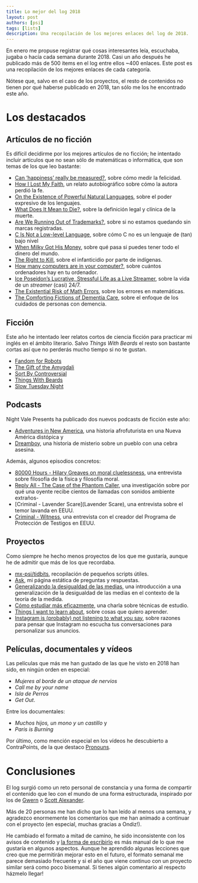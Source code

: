 ```yaml
---
title: Lo mejor del log 2018
layout: post
authors: [psi]
tags: [lists]
description: Una recopilación de los mejores enlaces del log de 2018.
---
```


En enero me propuse registrar qué cosas interesantes leía, escuchaba, jugaba o hacía cada semana durante 2018.
Casi un año después he publicado más de 500 items en el log entre ellos ~400 enlaces. 
Este post es una recopilación de los mejores enlaces de cada categoría.

Nótese que, salvo en el caso de los proyectos, el resto de contenidos no tienen por qué haberse publicado en 2018, tan sólo me los he encontrado este año.

# Los destacados
## Artículos de no ficción

Es difícil decidirme por los mejores artículos de no ficción; he intentado incluir artículos que no sean sólo de matemáticas o informática, que son temas de los que leo bastante:

- [Can ‘happiness’ really be measured?](https://ourworldindata.org/happiness-and-life-satisfaction##can-happiness-really-be-measured), sobre cómo medir la felicidad.
- [How I Lost My Faith](https://knowingless.com/2017/04/24/how-i-lost-my-faith/), un relato autobiográfico sobre cómo la autora perdió la fe.
- [On the Existence of Powerful Natural Languages](https://www.gwern.net/Language), sobre el poder expresivo de los lenguajes.
- [What Does It Mean to Die?](https://www.newyorker.com/magazine/2018/02/05/what-does-it-mean-to-die), sobre la definición legal y clínica de la muerte.
- [Are We Running Out of Trademarks?](https://harvardlawreview.org/2018/02/are-we-running-out-of-trademarks/), sobre si no estamos quedando sin marcas registradas.
- [C Is Not a Low-level Language](https://queue.acm.org/detail.cfm?id=3212479), sobre cómo C no es un lenguaje de (tan) bajo nivel
- [When Milky Got His Money](https://www.esquire.com/lifestyle/a19834127/luke-milky-moore-money-glitch/), sobre qué pasa si puedes tener todo el dinero del mundo.
- [The Right to Kill](https://foreignpolicy.com/2018/04/09/the-right-to-kill-brazil-infanticide/), sobre el infanticidio por parte de indígenas.
- [How many computers are in your computer?](https://www.gwern.net/Turing-complete##how-many-computers-are-in-your-computer), sobre cuántos ordenadores hay en tu ordenador.
- [Ice Poseidon’s Lucrative, Stressful Life as a Live Streamer](https://www.newyorker.com/magazine/2018/07/09/ice-poseidons-lucrative-stressful-life-as-a-live-streamer), sobre la vida de un *streamer* (casi) 24/7.
- [The Existential Risk of Math Errors](https://www.gwern.net/The-Existential-Risk-of-Mathematical-Error), sobre los errores en matemáticas.
- [The Comforting Fictions of Dementia Care](https://www.newyorker.com/magazine/2018/10/08/the-comforting-fictions-of-dementia-care), sobre el enfoque de los cuidados de personas con demencia.

## Ficción

Este año he intentado leer relatos cortos de ciencia ficción para practicar mi inglés en el ámbito literario.
Salvo *Things With Beards* el resto son bastante cortas así que no perderás mucho tiempo si no te gustan.

- [Fandom for Robots](https://uncannymagazine.com/article/fandom-for-robots/)
- [The Gift of the Amygdali](https://www.gwern.net/fiction/Batman)
- [Sort By Controversial](http://slatestarcodex.com/2018/10/30/sort-by-controversial/)
- [Things With Beards](http://clarkesworldmagazine.com/miller_06_16/)
- [Slow Tuesday Night](https://www.baen.com/Chapters/9781618249203/9781618249203___2.htm)

## Podcasts

Night Vale Presents ha publicado dos nuevos podcasts de ficción este año:
  
- [Adventures in New America](http://www.nightvalepresents.com/adventuresinnewamerica/), una historia afrofuturista en una Nueva América distópica y
- [Dreamboy](http://www.nightvalepresents.com/dreamboy), una historia de misterio sobre un pueblo con una cebra asesina.

Además, algunos episodios concretos:

- [80000 Hours - Hilary Greaves on moral cluelessness](https://80000hours.org/podcast/episodes/hilary-greaves-global-priorities-institute/), una entrevista sobre filosofía de la física y filosofía moral.
- [Reply All - The Case of the Phantom Caller](https://www.gimletmedia.com/reply-all/104-case-phantom-caller), una investigación sobre por qué una oyente recibe cientos de llamadas con sonidos ambiente extraños-
- [Criminal - Lavender Scare](Lavender Scare), una entrevista sobre el temor lavanda en EEUU.
- [Criminal - Witness](https://thisiscriminal.com/episode-104-witness-12-7-2018/), una entrevista con el creador del Programa de Protección de Testigos en EEUU.

## Proyectos

Como siempre he hecho menos proyectos de los que me gustaría, aunque he de admitir que más de los que recordaba.

- [mx-psi/tidbits](https://github.com/mx-psi/tidbits), recopilación de pequeños scripts útiles.
- [Ask](https://mx-psi.github.io/ask/), mi página estática de preguntas y respuestas.
- [Generalizando la desigualdad de las medias](https://libreim.github.io/blog/2018/03/01/medias/), una introducción a una generalización de la desigualdad de las medias en el contexto de la teoría de la medida.
- [Cómo estudiar más eficazmente](https://mx-psi.github.io/studying), una charla sobre técnicas de estudio.
- [Things I want to learn about](https://codual.github.io/2018/07/07/learn/), sobre cosas que quiero aprender.
- [Instagram is (probably) not listening to what you say](https://codual.github.io/2018/09/01/instagram/), sobre razones para pensar que Instagram no escucha tus conversaciones para personalizar sus anuncios.

## Películas, documentales y vídeos

Las películas que más me han gustado de las que he visto en 2018 han sido, en ningún orden en especial:

- *Mujeres al borde de un ataque de nervios*
- *Call me by your name*
- *Isla de Perros* 
- *Get Out*.

Entre los documentales:

- *Muchos hijos, un mono y un castillo* y 
- *Paris is Burning*

Por último, como mención especial en los vídeos he descubierto a ContraPoints, de la que destaco [Pronouns](https://www.youtube.com/watch?v=9bbINLWtMKI).


# Conclusiones

El log surgió como un reto personal de constancia y una forma de compartir el contenido que leo con el mundo de una forma estructurada, inspirado por los de [Gwern](https://www.gwern.net/newsletter/2018/11) o [Scott Alexander](http://slatestarcodex.com/2018/11/20/links-11-18-mayflowurl/).

Más de 20 personas me han dicho que lo han leído al menos una semana, y agradezco enormemente los comentarios que me han animado a continuar con el proyecto (en especial, muchas gracias a Ondiz!).

He cambiado el formato a mitad de camino, he sido inconsistente con los avisos de contenido y [la forma de escribirlo](https://codual.github.io/2018/06/28/collections/) es más manual de lo que me gustaría en algunos aspectos. Aunque he aprendido algunas lecciones que creo que me permitirán mejorar esto en el futuro, el formato semanal me parece demasiado frecuente y si el año que viene continuo con un proyecto similar será como poco bisemanal. Si tienes algún comentario al respecto házmelo llegar!



